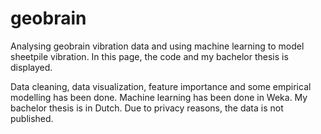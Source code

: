 # geobrain
Analysing geobrain vibration data and using machine learning to model sheetpile vibration. In this page, the code and my bachelor thesis is displayed.

Data cleaning, data visualization, feature importance and some empirical modelling has been done. Machine learning has been done in Weka. My bachelor thesis is in Dutch. Due to privacy reasons, the data is not published.
